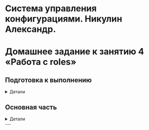 # Система управления конфигурациями. Никулин Александр. 
# Домашнее задание к занятию 4 «Работа с roles»

## Подготовка к выполнению
<details>
  <summary>Детали</summary>

  1. * Необязательно. Познакомьтесь с [LightHouse](https://youtu.be/ymlrNlaHzIY?t=929).
  2. Создайте два пустых публичных репозитория в любом своём проекте: vector-role и lighthouse-role.
  3. Добавьте публичную часть своего ключа к своему профилю на GitHub.

</details>

## Основная часть
<details>
  <summary>Детали</summary>

  Ваша цель — разбить ваш playbook на отдельные roles. 

  Задача — сделать roles для ClickHouse, Vector и LightHouse и написать playbook для использования этих ролей. 

  Ожидаемый результат — существуют три ваших репозитория: два с roles и один с playbook.

  **Что нужно сделать**

  1. Создайте в старой версии playbook файл `requirements.yml` и заполните его содержимым:

    ```yaml
    ---
      - src: git@github.com:AlexeySetevoi/ansible-clickhouse.git
        scm: git
        version: "1.13"
        name: clickhouse 
    ```
     - [Подготовил](ansible-08/04-role/playbook/requirements.yml).
  2. При помощи `ansible-galaxy` скачайте себе эту роль.
     - `ansible-galaxy install -r requirements.yml -p roles`
  3. Создайте новый каталог с ролью при помощи `ansible-galaxy role init vector-role`.
     - Подготовил [репозиторий](https://github.com/ADNikulin/ansible-vector-role).
     - ![alt text](imgs/image100.png)
  4. На основе tasks из старого playbook заполните новую role. Разнесите переменные между `vars` и `default`. 
     - Обновил репу - https://github.com/ADNikulin/ansible-vector-role/
  5. Перенести нужные шаблоны конфигов в `templates`.
     - ![alt text](imgs/image98.png)
  6. Опишите в `README.md` обе роли и их параметры. Пример качественной документации ansible role [по ссылке](https://github.com/cloudalchemy/ansible-prometheus).
     - https://github.com/ADNikulin/ansible-vector-role
  7. Повторите шаги 3–6 для LightHouse. Помните, что одна роль должна настраивать один продукт.
     - https://github.com/ADNikulin/ansible-lighthouse-role
  8. Выложите все roles в репозитории. Проставьте теги, используя семантическую нумерацию. Добавьте roles в `requirements.yml` в playbook.
     - https://github.com/ADNikulin/ansible-vector-role/releases/tag/1.0.0
     - https://github.com/ADNikulin/ansible-lighthouse-role/releases/tag/1.0.0
     - ![alt text](imgs/image97.png)
  9. Переработайте playbook на использование roles. Не забудьте про зависимости LightHouse и возможности совмещения `roles` с `tasks`.
     - 
  10. Выложите playbook в репозиторий.
  11. В ответе дайте ссылки на оба репозитория с roles и одну ссылку на репозиторий с playbook.
  
</details>
---
